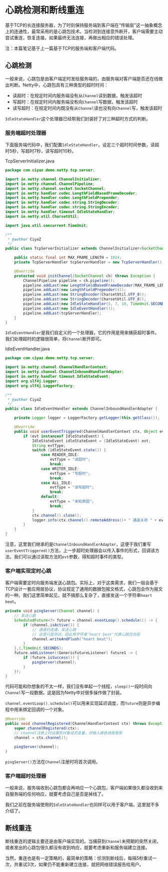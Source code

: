 # 心跳检测和断线重连

基于TCP的长连接服务器，为了时刻保持服务端到客户端在“传输层”这一抽象概念上的连通性，最常采用的是心跳包技术。当检测到连接意外断开，客户端需要主动尝试重连，恢复连接。如果最终无法连接，再做出相应的错误处理。

注：本篇笔记基于上一篇基于TCP的服务端和客户端代码。

## 心跳检测

一般来说，心跳包是由客户端定时发给服务端的，由服务端对客户端是否还在线做出判断。Netty中，心跳包具有三种类型的超时时间：

* 读超时：在规定时间内服务端没有从`Channel`读到数据，触发该超时
* 写超时：在规定时间内服务端没有向`Channel`写数据，触发该超时
* 读写超时：在规定时间内既没有从`Channel`读也没有向`Channel`写，触发该超时

`IdleStateHandler`这个处理器已经帮我们封装好了对三种超时方式的判断。

### 服务端超时处理器

下面服务端代码中，我们配置`IdleStateHandler`，设定三个超时时间参数，读超时5秒，写超时7秒，读写超时10秒。

TcpServerInitializer.java
```java
package com.ciyaz.demo.netty.tcp.server;

import io.netty.channel.ChannelInitializer;
import io.netty.channel.ChannelPipeline;
import io.netty.channel.socket.SocketChannel;
import io.netty.handler.codec.LengthFieldBasedFrameDecoder;
import io.netty.handler.codec.LengthFieldPrepender;
import io.netty.handler.codec.string.StringDecoder;
import io.netty.handler.codec.string.StringEncoder;
import io.netty.handler.timeout.IdleStateHandler;
import io.netty.util.CharsetUtil;

import java.util.concurrent.TimeUnit;

/**
 * @author CiyaZ
 */
public class TcpServerInitializer extends ChannelInitializer<SocketChannel> {

    public static final int MAX_FRAME_LENGTH = 1024;
    private TcpServerHandler tcpServerHandler = new TcpServerHandler();

    @Override
    protected void initChannel(SocketChannel ch) throws Exception {
        ChannelPipeline pipeline = ch.pipeline();
        pipeline.addLast(new LengthFieldBasedFrameDecoder(MAX_FRAME_LENGTH, 0, 4, 0, 4));
        pipeline.addLast(new LengthFieldPrepender(4));
        pipeline.addLast(new StringEncoder(CharsetUtil.UTF_8));
        pipeline.addLast(new StringDecoder(CharsetUtil.UTF_8));
        pipeline.addLast(new IdleStateHandler(5, 7, 10, TimeUnit.SECONDS));
        pipeline.addLast(new IdleEventHandler());
        pipeline.addLast(tcpServerHandler);
    }
}
```

`IdleEventHandler`是我们自定义的一个处理器，它的作用是用来捕获超时事件。我们处理超时的逻辑很简单，将`Channel`断开即可。

IdleEventHandler.java
```java
package com.ciyaz.demo.netty.tcp.server;

import io.netty.channel.ChannelHandlerContext;
import io.netty.channel.ChannelInboundHandlerAdapter;
import io.netty.handler.timeout.IdleStateEvent;
import org.slf4j.Logger;
import org.slf4j.LoggerFactory;

/**
 * @author CiyaZ
 */
public class IdleEventHandler extends ChannelInboundHandlerAdapter {

    private Logger logger = LoggerFactory.getLogger(this.getClass());

    @Override
    public void userEventTriggered(ChannelHandlerContext ctx, Object evt) throws Exception {
        if (evt instanceof IdleStateEvent) {
            IdleStateEvent idleStateEvent = (IdleStateEvent) evt;
            String evtType;
            switch (idleStateEvent.state()) {
                case READER_IDLE:
                    evtType = "读超时";
                    break;
                case WRITER_IDLE:
                    evtType = "写超时";
                    break;
                case ALL_IDLE:
                    evtType = "读写超时";
                    break;
                default:
                    evtType = "未知原因";
                    break;
            }
            ctx.channel().close();
            logger.info(ctx.channel().remoteAddress()+ " 通道关闭 " + evtType);
        }
    }
}
```

注意，这里我们继承的是`ChannelInboundHandlerAdapter`，这便于我们重写`userEventTriggered()`方法，上一步超时处理器会以传入事件的形式，回调该方法。我们可以通过读取方法的`evt`参数，得知超时事件的类型。

### 客户端实现定时心跳

客户端需要定时向服务端发送心跳包。实际上，对于这类需求，我们一般会基于TCP设计一套应用层协议，协议规定了通用的数据包报文格式，心跳包会作为报文的一种。我们这里简单起见，就不搞那么复杂了，直接发送一个字符串`heart beat`。

```java
private void pingServer(Channel channel) {
    // 发送心跳
    ScheduledFuture<?> future = channel.eventLoop().schedule(() -> {
        if (channel.isActive()) {
            // 通道仍连通，发送心跳
            // 这里只是测试，因此用字符串'heart beat'代表心跳包内容
            channel.writeAndFlush("heart beat");
        }
    },1,TimeUnit.SECONDS);
    future.addListener((GenericFutureListener) future1 -> {
        if (future.isSuccess()) {
            pingServer(channel);
        }
    });
}
```

代码可能和你想象的不太一样，我们没有单起一个线程，`sleep()`一段时间向`Channel`写一段数据。这是因为Netty中对很多操作做了封装。

`channel.eventLoop().schedule()`可以用来实现延迟调度，而`future`则是异步编程中用来绑定回调的一个对象。

```java
@Override
public void channelRegistered(ChannelHandlerContext ctx) throws Exception {
    super.channelRegistered(ctx);
    // channel注册上时设置到对象成员变量，供输入接收线程使用
    channel = ctx.channel();

    pingServer(channel);
}
```

`pingServer()`方法在`Channel`注册时将首次调用。

### 客户端超时处理器

一般来说，服务端收到心跳包都会再响应一个心跳包，客户端如果很久都没收到来自服务端的任何响应，就要考虑自己是否是掉线了。

我们之前在服务端使用的`IdleStateHandler`也同样可以用于客户端，这里就不多介绍了。

## 断线重连

断线重连的逻辑主要还是由客户端实现的。当捕获到`Channel`未预期的突然关闭，或者发出的心跳包很久都没有收到响应，就要考虑重新和服务端建立连接。

当然，重连也是有一定策略的，最简单的策略：侦测到断线后，每隔5秒重试一次，共重试3次，如果仍不能重新建立连接，就把网络错误报告给用户。


